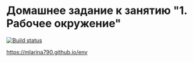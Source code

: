 # Домашнее задание к занятию "1. Рабочее окружение"
[![Build status](https://ci.appveyor.com/api/projects/status/5c2p6sqv1v5vfxwx?svg=true)](https://ci.appveyor.com/project/mlarina790/env-bxs48)

https://mlarina790.github.io/env
